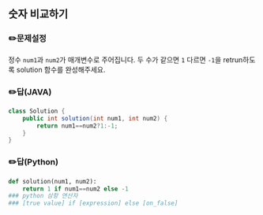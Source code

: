 ## <b>숫자 비교하기</b>
### ✏️문제설정
정수 `num1`과 `num2`가 매개변수로 주어집니다. 두 수가 같으면 `1` 다르면 `-1`을 retrun하도록 solution 함수를 완성해주세요.
### ✏️답(JAVA)
```java
class Solution {
    public int solution(int num1, int num2) {
        return num1==num2?1:-1;
    }
}
```
### ✏️답(Python)
```python
def solution(num1, num2):
    return 1 if num1==num2 else -1
### python 삼항 연산자 
### [true value] if [expression] else [on_false]
```
